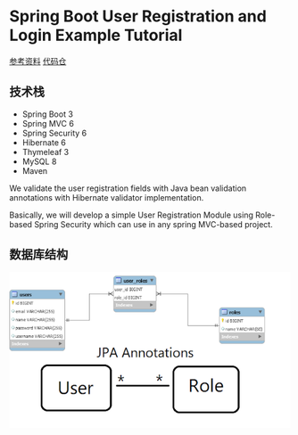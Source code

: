 # Spring Boot User Registration and Login Example Tutorial

[参考资料](https://www.javaguides.net/2018/10/user-registration-module-using-springboot-springmvc-springsecurity-hibernate5-thymeleaf-mysql.html)
[代码仓](https://github.com/RameshMF/registration-login-springboot-security-thymeleaf/blob/master/src/main/java/com/example/registrationlogindemo/service/impl/UserServiceImpl.java)

## 技术栈

- Spring Boot 3
- Spring MVC 6
- Spring Security 6
- Hibernate 6
- Thymeleaf 3
- MySQL 8
- Maven

We validate the user registration fields with Java bean validation annotations with Hibernate validator implementation.

Basically, we will develop a simple User Registration Module using Role-based Spring Security which can use in any
spring MVC-based project.

## 数据库结构

![img.png](src/main/resources/imgs/img.png)
